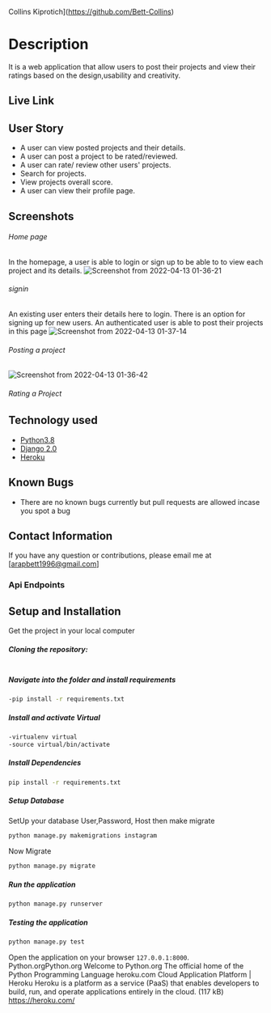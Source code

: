 Collins Kiprotich](https://github.com/Bett-Collins)
# Description 
It is a web application that allow users to post their projects and view their ratings based on the design,usability and creativity.

##  Live Link 
## User Story 
* A user can view posted projects and their details.
* A user can post a project to be rated/reviewed.
* A user can rate/ review other users' projects.
* Search for projects.
* View projects overall score.
* A user can view their profile page.
## Screenshots

###### Home page
 In the homepage, a user is able to login or sign up to be able to to view each project and its details.
![Screenshot from 2022-04-13 01-36-21](https://user-images.githubusercontent.com/93243303/163067789-29d71ae3-8e5c-42c0-8512-efdeec35bc42.png)

###### signin
An existing user enters their details here to login. There is an option for signing up for new users.
An authenticated user is able to post their projects in this page
![Screenshot from 2022-04-13 01-37-14](https://user-images.githubusercontent.com/93243303/163067802-196196a6-4428-4b71-aff5-1ed3507fdfad.png)
###### Posting a project
![Screenshot from 2022-04-13 01-36-42](https://user-images.githubusercontent.com/93243303/163067824-1d7d0a41-b8e2-4f81-9327-3642c044a55c.png)

###### Rating a Project
## Technology used 
* [Python3.8](https://www.python.org/)
* [Django 2.0](https://docs.djangoproject.com/en/2.2/)
* [Heroku](https://heroku.com)
## Known Bugs 
* There are no known bugs currently but pull requests are allowed incase you spot a bug
## Contact Information  
If you have any question or contributions, please email me at [arapbett1996@gmail.com]
  ### Api Endpoints
## Setup and Installation 
Get the project in your local computer
##### Cloning the repository: 
 ```bash
```
##### Navigate into the folder and install requirements 
 ```bash
-pip install -r requirements.txt
```
##### Install and activate Virtual 
 ```bash
-virtualenv virtual
-source virtual/bin/activate
```
##### Install Dependencies 
 ```bash
 pip install -r requirements.txt
```
##### Setup Database 
  SetUp your database User,Password, Host then make migrate
 ```bash
python manage.py makemigrations instagram
 ```
 Now Migrate
 ```bash
 python manage.py migrate
```
##### Run the application 
 ```bash
 python manage.py runserver
```
##### Testing the application 
 ```bash
 python manage.py test
```
Open the application on your browser `127.0.0.1:8000`.
Python.orgPython.org
Welcome to Python.org
The official home of the Python Programming Language
heroku.com
Cloud Application Platform | Heroku
Heroku is a platform as a service (PaaS) that enables developers to build, run, and operate applications entirely in the cloud. (117 kB)
https://heroku.com/

